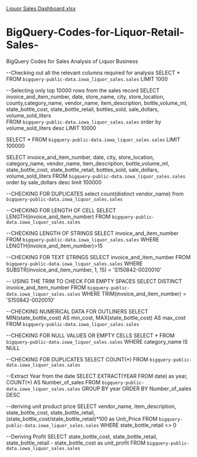 [Liquor Sales Dashboard.xlsx](https://github.com/xyoung7123/BigQuery-Codes-for-Liquor-Retail-Sales-/files/9077942/Liquor.Sales.Dashboard.xlsx)
# BigQuery-Codes-for-Liquor-Retail-Sales-
BigQuery Codes for Sales Analysis of Liquor Business

--Checking out all the relevant columns required for analysis
SELECT * FROM `bigquery-public-data.iowa_liquor_sales.sales` LIMIT 1000

--Selecting only top 10000 rows from the sales record
SELECT invoice_and_item_number, date, store_name, city, store_location, county,category_name, vendor_name, item_description, bottle_volume_ml, state_bottle_cost, state_bottle_retail, bottles_sold, sale_dollars, volume_sold_liters       
FROM `bigquery-public-data.iowa_liquor_sales.sales` 
order by volume_sold_liters desc
LIMIT 10000


SELECT  *
FROM `bigquery-public-data.iowa_liquor_sales.sales` 
LIMIT 100000


SELECT  invoice_and_item_number, date, city, store_location, 
category_name, vendor_name, item_description,
 bottle_volume_ml, state_bottle_cost, state_bottle_retail, 
 bottles_sold, sale_dollars, volume_sold_liters
FROM `bigquery-public-data.iowa_liquor_sales.sales` 
order by sale_dollars desc
limit 100000


--CHECKING FOR DUPLICATES
select  count(distinct vendor_name) 
from `bigquery-public-data.iowa_liquor_sales.sales` 


--CHECKING FOR LENGTH OF CELL
 SELECT LENGTH(invoice_and_item_number)
 FROM `bigquery-public-data.iowa_liquor_sales.sales` 



--CHECKING LENGTH OF STRINGS
 SELECT invoice_and_item_number
 FROM `bigquery-public-data.iowa_liquor_sales.sales` 
 WHERE LENGTH(invoice_and_item_number)>15


--CHECKING FOR TEXT STRINGS
SELECT invoice_and_item_number
 FROM `bigquery-public-data.iowa_liquor_sales.sales` 
 WHERE SUBSTR(invoice_and_item_number, 1, 15) = 'S150842-0020010'


-- USING THE TRIM TO CHECK FOR EMPTY SPACES
 SELECT DISTINCT invoice_and_item_number
 FROM `bigquery-public-data.iowa_liquor_sales.sales` 
 WHERE TRIM(invoice_and_item_number) = 'S150842-0020010'


--CHECKING NUMERICAL DATA FOR OUTLINERS
SELECT MIN(state_bottle_cost) AS min_cost, MAX(state_bottle_cost) AS max_cost
FROM `bigquery-public-data.iowa_liquor_sales.sales` 

--CHECKING FOR NULL VALUES OR EMPTY CELLS
SELECT *
FROM `bigquery-public-data.iowa_liquor_sales.sales` 
WHERE category_name IS NULL

--CHECKING FOR DUPLICATES
SELECT COUNT(*)
FROM `bigquery-public-data.iowa_liquor_sales.sales` 


--Extract Year from the date 
SELECT 
EXTRACT(YEAR FROM date) as year,
COUNT(*) AS Number_of_sales
FROM 
`bigquery-public-data.iowa_liquor_sales.sales`
GROUP BY
year
ORDER BY Number_of_sales DESC

--deriving unit product price
SELECT 
vendor_name,
item_description,
state_bottle_cost,
state_bottle_retail,
(state_bottle_cost/state_bottle_retail)*100 as Unit_Price
FROM 
`bigquery-public-data.iowa_liquor_sales.sales` 
WHERE 
state_bottle_retail <> 0


--Deriving Profit
SELECT 
state_bottle_cost, 
state_bottle_retail,
state_bottle_retail	- state_bottle_cost as unit_profit
FROM 
`bigquery-public-data.iowa_liquor_sales.sales`




